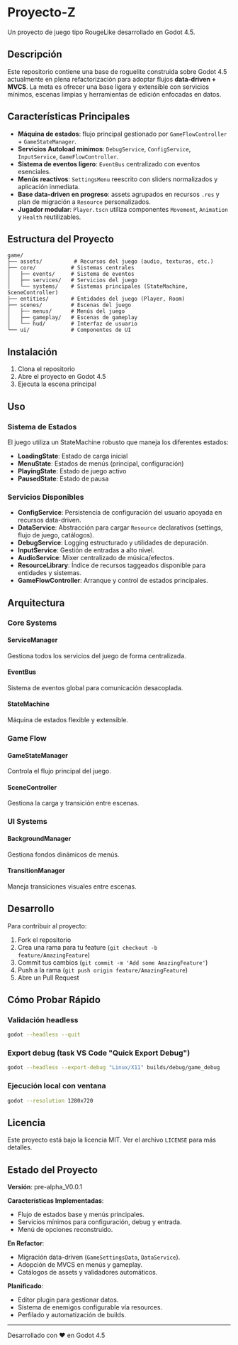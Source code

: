 # Proyecto-Z

Un proyecto de juego tipo RougeLike desarrollado en Godot 4.5.

## Descripción

Este repositorio contiene una base de roguelite construida sobre Godot 4.5 actualmente en plena refactorización para adoptar flujos **data-driven + MVCS**. La meta es ofrecer una base ligera y extensible con servicios mínimos, escenas limpias y herramientas de edición enfocadas en datos.

## Características Principales

- **Máquina de estados**: flujo principal gestionado por `GameFlowController` + `GameStateManager`.
- **Servicios Autoload mínimos**: `DebugService`, `ConfigService`, `InputService`, `GameFlowController`.
- **Sistema de eventos ligero**: `EventBus` centralizado con eventos esenciales.
- **Menús reactivos**: `SettingsMenu` reescrito con sliders normalizados y aplicación inmediata.
- **Base data-driven en progreso**: assets agrupados en recursos `.res` y plan de migración a `Resource` personalizados.
- **Jugador modular**: `Player.tscn` utiliza componentes `Movement`, `Animation` y `Health` reutilizables.

## Estructura del Proyecto

```text
game/
├── assets/          # Recursos del juego (audio, texturas, etc.)
├── core/           # Sistemas centrales
│   ├── events/     # Sistema de eventos
│   ├── services/   # Servicios del juego
│   └── systems/    # Sistemas principales (StateMachine, SceneController)
├── entities/       # Entidades del juego (Player, Room)
├── scenes/         # Escenas del juego
│   ├── menus/      # Menús del juego
│   ├── gameplay/   # Escenas de gameplay
│   └── hud/        # Interfaz de usuario
└── ui/             # Componentes de UI
```

## Instalación

1. Clona el repositorio
2. Abre el proyecto en Godot 4.5
3. Ejecuta la escena principal

## Uso

### Sistema de Estados

El juego utiliza un StateMachine robusto que maneja los diferentes estados:

- **LoadingState**: Estado de carga inicial
- **MenuState**: Estados de menús (principal, configuración)
- **PlayingState**: Estado de juego activo
- **PausedState**: Estado de pausa

### Servicios Disponibles

- **ConfigService**: Persistencia de configuración del usuario apoyada en recursos data-driven.
- **DataService**: Abstracción para cargar `Resource` declarativos (settings, flujo de juego, catálogos).
- **DebugService**: Logging estructurado y utilidades de depuración.
- **InputService**: Gestión de entradas a alto nivel.
- **AudioService**: Mixer centralizado de música/efectos.
- **ResourceLibrary**: Índice de recursos taggeados disponible para entidades y sistemas.
- **GameFlowController**: Arranque y control de estados principales.

## Arquitectura

### Core Systems

#### ServiceManager

Gestiona todos los servicios del juego de forma centralizada.

#### EventBus

Sistema de eventos global para comunicación desacoplada.

#### StateMachine

Máquina de estados flexible y extensible.

### Game Flow

#### GameStateManager

Controla el flujo principal del juego.

#### SceneController

Gestiona la carga y transición entre escenas.

### UI Systems

#### BackgroundManager

Gestiona fondos dinámicos de menús.

#### TransitionManager

Maneja transiciones visuales entre escenas.

## Desarrollo

Para contribuir al proyecto:

1. Fork el repositorio
2. Crea una rama para tu feature (`git checkout -b feature/AmazingFeature`)
3. Commit tus cambios (`git commit -m 'Add some AmazingFeature'`)
4. Push a la rama (`git push origin feature/AmazingFeature`)
5. Abre un Pull Request

## Cómo Probar Rápido

### Validación headless

```bash
godot --headless --quit
```

### Export debug (task VS Code "Quick Export Debug")

```bash
godot --headless --export-debug "Linux/X11" builds/debug/game_debug
```

### Ejecución local con ventana

```bash
godot --resolution 1280x720
```

## Licencia

Este proyecto está bajo la licencia MIT. Ver el archivo `LICENSE` para más detalles.

## Estado del Proyecto

**Versión**: pre-alpha_V0.0.1

**Características Implementadas**:

- Flujo de estados base y menús principales.
- Servicios mínimos para configuración, debug y entrada.
- Menú de opciones reconstruido.

**En Refactor**:

- Migración data-driven (`GameSettingsData`, `DataService`).
- Adopción de MVCS en menús y gameplay.
- Catálogos de assets y validadores automáticos.

**Planificado**:

- Editor plugin para gestionar datos.
- Sistema de enemigos configurable vía resources.
- Perfilado y automatización de builds.

---

Desarrollado con ❤️ en Godot 4.5
